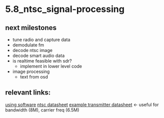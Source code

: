 # 5.8_ntsc_signal-processing

## next milestones

-   tune radio and capture data
-   demodulate fm
-   decode ntsc image
-   decode smart audio data
-   is realtime feasible with sdr?
    -   implement in lower level code
-   image processing
    -   text from osd

## relevant links:

[using software](https://batchdrake.github.io/ntsc-i/)
[ntsc datasheet](https://antiqueradio.org/art/NTSC%20Signal%20Specifications.pdf)
[example transmitter datasheet](https://datasheetspdf.com/pdf-file/776511/ETC/TX5813/1) <- useful for bandwidth (8M), carrier freq (6.5M)
